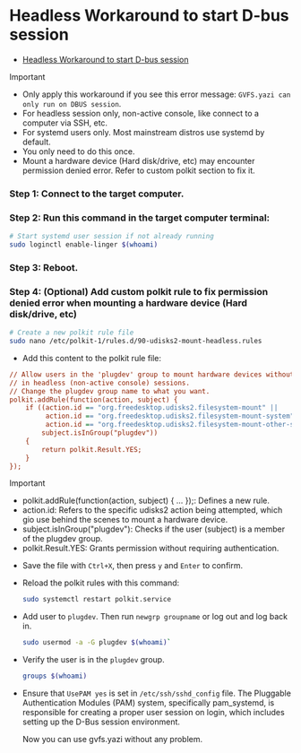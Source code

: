 # Headless Workaround to start D-bus session

<!--toc:start-->

- [Headless Workaround to start D-bus session](#headless-workaround-to-start-d-bus-session)
<!--toc:end-->

> [!IMPORTANT]
>
> - Only apply this workaround if you see this error message: `GVFS.yazi can only run on DBUS session`.
> - For headless session only, non-active console, like connect to a computer via SSH, etc.
> - For systemd users only. Most mainstream distros use systemd by default.
> - You only need to do this once.
> - Mount a hardware device (Hard disk/drive, etc) may encounter permission denied error. Refer to custom polkit section to fix it.

### Step 1: Connect to the target computer.

### Step 2: Run this command in the target computer terminal:

```bash
# Start systemd user session if not already running
sudo loginctl enable-linger $(whoami)
```

### Step 3: Reboot.

### Step 4: (Optional) Add custom polkit rule to fix permission denied error when mounting a hardware device (Hard disk/drive, etc)

```bash
# Create a new polkit rule file
sudo nano /etc/polkit-1/rules.d/90-udisks2-mount-headless.rules
```

- Add this content to the polkit rule file:

```ini
// Allow users in the 'plugdev' group to mount hardware devices without authentication
// in headless (non-active console) sessions.
// Change the plugdev group name to what you want.
polkit.addRule(function(action, subject) {
    if ((action.id == "org.freedesktop.udisks2.filesystem-mount" ||
         action.id == "org.freedesktop.udisks2.filesystem-mount-system" ||
         action.id == "org.freedesktop.udisks2.filesystem-mount-other-seat") &&
        subject.isInGroup("plugdev"))
    {
        return polkit.Result.YES;
    }
});
```

> [!IMPORTANT]
>
> - polkit.addRule(function(action, subject) { ... });: Defines a new rule.
> - action.id: Refers to the specific udisks2 action being attempted, which gio use behind the scenes to mount a hardware device.
> - subject.isInGroup("plugdev"): Checks if the user (subject) is a member of the plugdev group.
> - polkit.Result.YES: Grants permission without requiring authentication.

- Save the file with `Ctrl+X`, then press `y` and `Enter` to confirm.
- Reload the polkit rules with this command:

  ```bash
  sudo systemctl restart polkit.service
  ```

- Add user to `plugdev`. Then run `newgrp groupname` or log out and log back in.

  ```bash
  sudo usermod -a -G plugdev $(whoami)`
  ```

- Verify the user is in the `plugdev` group.

  ```bash
  groups $(whoami)
  ```

- Ensure that `UsePAM yes` is set in `/etc/ssh/sshd_config` file. The Pluggable Authentication Modules (PAM) system, specifically pam_systemd, is responsible for creating a proper user session on login, which includes setting up the D-Bus session environment.

  Now you can use gvfs.yazi without any problem.
